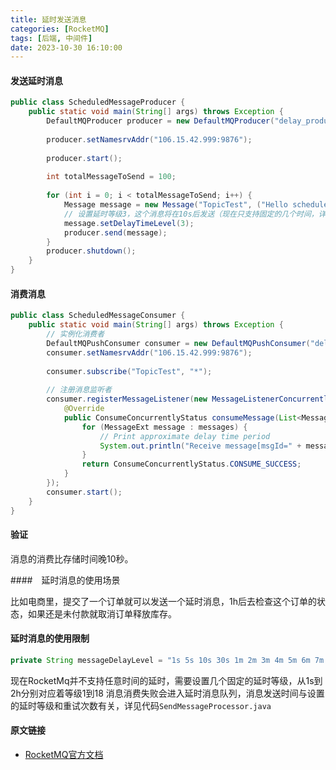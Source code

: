 ```yaml
---
title: 延时发送消息
categories: [RocketMQ]
tags: [后端, 中间件]
date: 2023-10-30 16:10:00
---
```



#### 发送延时消息

```java
public class ScheduledMessageProducer {
    public static void main(String[] args) throws Exception {
        DefaultMQProducer producer = new DefaultMQProducer("delay_producer_group");
        
        producer.setNamesrvAddr("106.15.42.999:9876");
        
        producer.start();
        
        int totalMessageToSend = 100;
        
        for (int i = 0; i < totalMessageToSend; i++) {
            Message message = new Message("TopicTest", ("Hello scheduled message " + i).getBytes(StandardCharsets.UTF_8));
            // 设置延时等级3，这个消息将在10s后发送（现在只支持固定的几个时间，详情查看delayTimeLevel）
            message.setDelayTimeLevel(3);
            producer.send(message);
        }
        producer.shutdown();
    }
}
```

#### 消费消息

```java
public class ScheduledMessageConsumer {
    public static void main(String[] args) throws Exception {
        // 实例化消费者
        DefaultMQPushConsumer consumer = new DefaultMQPushConsumer("delay_consumer_group");
        consumer.setNamesrvAddr("106.15.42.999:9876");
        
        consumer.subscribe("TopicTest", "*");
        
        // 注册消息监听者
        consumer.registerMessageListener(new MessageListenerConcurrently() {
            @Override
            public ConsumeConcurrentlyStatus consumeMessage(List<MessageExt> messages, ConsumeConcurrentlyContext context) {
                for (MessageExt message : messages) {
                    // Print approximate delay time period
                    System.out.println("Receive message[msgId=" + message.getMsgId() + "] " + (System.currentTimeMillis() - message.getBornTimestamp()) + "ms later");
                }
                return ConsumeConcurrentlyStatus.CONSUME_SUCCESS;
            }
        });
        consumer.start();
    }
}
```

#### 验证

消息的消费比存储时间晚10秒。

####　延时消息的使用场景

比如电商里，提交了一个订单就可以发送一个延时消息，1h后去检查这个订单的状态，如果还是未付款就取消订单释放库存。

#### 延时消息的使用限制

```java
private String messageDelayLevel = "1s 5s 10s 30s 1m 2m 3m 4m 5m 6m 7m 8m 9m 10m 20m 30m 1h 2h";
```

现在RocketMq并不支持任意时间的延时，需要设置几个固定的延时等级，从1s到2h分别对应着等级1到18 消息消费失败会进入延时消息队列，消息发送时间与设置的延时等级和重试次数有关，详见代码`SendMessageProcessor.java`

#### 原文链接

- [RocketMQ官方文档](https://github.com/apache/rocketmq/blob/master/docs/cn/RocketMQ_Example.md)

